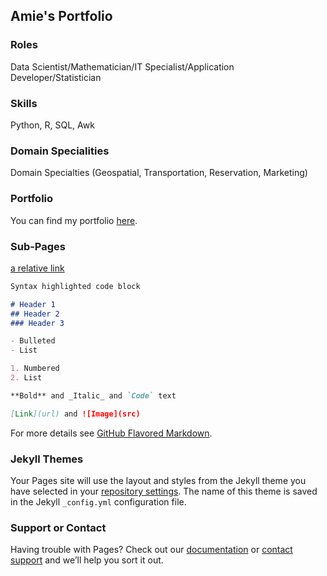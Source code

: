 ## Amie's Portfolio

### Roles
Data Scientist/Mathematician/IT Specialist/Application Developer/Statistician

### Skills
Python, R, SQL, Awk

### Domain Specialities
Domain Specialties (Geospatial, Transportation, Reservation, Marketing)

### Portfolio
You can find my portfolio [here](https://github.com/amodavis).

### Sub-Pages
[a relative link](relative.md)


```markdown
Syntax highlighted code block

# Header 1
## Header 2
### Header 3

- Bulleted
- List

1. Numbered
2. List

**Bold** and _Italic_ and `Code` text

[Link](url) and ![Image](src)
```

For more details see [GitHub Flavored Markdown](https://guides.github.com/features/mastering-markdown/).

### Jekyll Themes

Your Pages site will use the layout and styles from the Jekyll theme you have selected in your [repository settings](https://github.com/amodavis/amodavis.github.io/settings). The name of this theme is saved in the Jekyll `_config.yml` configuration file.

### Support or Contact

Having trouble with Pages? Check out our [documentation](https://docs.github.com/categories/github-pages-basics/) or [contact support](https://support.github.com/contact) and we’ll help you sort it out.
